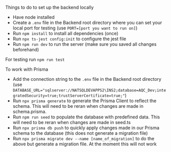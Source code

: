 Things to do to set up the backend locally

- Have node installed
- Create a `.env` file in the Backend root directory where you can set your local port for testing
  (use `PORT=[port you want to run on]`)
- Run `npm install` to install all dependencies (once)
- Run `npx ts-jest config:init` to configure the jest file
- Run `npm run dev` to run the server (make sure you saved all changes beforehand)

For testing run `npm run test`

To work with Prisma
- Add the connection string to the `.env` file in the Backend root directory  
  (use `DATABASE_URL="sqlserver://NATSQLDEVAPPS2\INS2;database=AQC_Dev;integratedSecurity=true;trustServerCertificate=true;"`)
- Run `npx prisma generate` to generate the Prisma Client to reflect the schema. This will need to be reran when changes are made in schema.prisma.
- Run `npm run seed` to populate the database with predefined data. This will need to be reran when changes are made in seed.ts
- Run `npx prisma db push` to quickly apply changes made in our Prisma schema to the database (this does not generate a migration file)
- Run `npx prisma migrate dev --name [name_of_migration]` to do the above but generate a migration file. At the moment this will not work